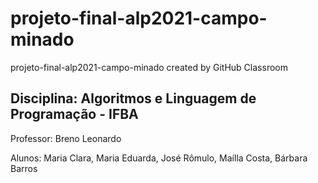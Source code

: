 # projeto-final-alp2021-campo-minado
projeto-final-alp2021-campo-minado created by GitHub Classroom

## Disciplina: Algoritmos e Linguagem de Programação - IFBA

Professor: Breno Leonardo

Alunos: Maria Clara, Maria Eduarda, José Rômulo, Maílla Costa, Bárbara Barros

